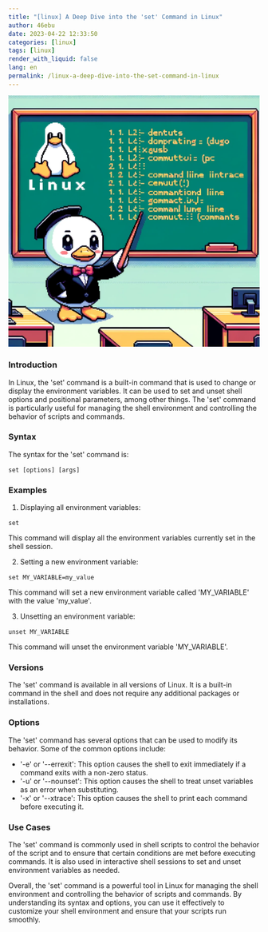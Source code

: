 ```yaml
---
title: "[linux] A Deep Dive into the 'set' Command in Linux"
author: 46ebu
date: 2023-04-22 12:33:50 
categories: [linux]
tags: [linux]
render_with_liquid: false
lang: en
permalink: /linux-a-deep-dive-into-the-set-command-in-linux
---
```


![Intro](/assets/img/post/linux.png)
### Introduction
In Linux, the 'set' command is a built-in command that is used to change or display the environment variables. It can be used to set and unset shell options and positional parameters, among other things. The 'set' command is particularly useful for managing the shell environment and controlling the behavior of scripts and commands.

### Syntax
The syntax for the 'set' command is:
```
set [options] [args]
```

### Examples
1. Displaying all environment variables:
```
set
```
This command will display all the environment variables currently set in the shell session.

2. Setting a new environment variable:
```
set MY_VARIABLE=my_value
```
This command will set a new environment variable called 'MY_VARIABLE' with the value 'my_value'.

3. Unsetting an environment variable:
```
unset MY_VARIABLE
```
This command will unset the environment variable 'MY_VARIABLE'.

### Versions
The 'set' command is available in all versions of Linux. It is a built-in command in the shell and does not require any additional packages or installations.

### Options
The 'set' command has several options that can be used to modify its behavior. Some of the common options include:
- '-e' or '--errexit': This option causes the shell to exit immediately if a command exits with a non-zero status.
- '-u' or '--nounset': This option causes the shell to treat unset variables as an error when substituting.
- '-x' or '--xtrace': This option causes the shell to print each command before executing it.

### Use Cases
The 'set' command is commonly used in shell scripts to control the behavior of the script and to ensure that certain conditions are met before executing commands. It is also used in interactive shell sessions to set and unset environment variables as needed.

Overall, the 'set' command is a powerful tool in Linux for managing the shell environment and controlling the behavior of scripts and commands. By understanding its syntax and options, you can use it effectively to customize your shell environment and ensure that your scripts run smoothly.